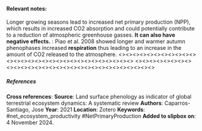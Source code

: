 #### **Relevant notes**:
Longer growing seasons lead to increased net primary production (NPP), which results in increased CO2 absorption and could potentially contribute to a reduction of atmospheric greenhouse gasses. 
**It can also have negative effects.** :
Piao et al. 2008 showed longer and warmer autumn phenophases increased **respiration** thus leading to an increase in the amount of CO2 released to the atmosphere.
<><><><><><><><><><><><><><><><><><><><><><><><><><><><><>
<><><><><><><><><><><><><><><><><><><><><><><><><><><><><>
##### References
**Cross references**:
**Source**: Land surface phenology as indicator of global terrestrial ecosystem dynamics: A systematic review
**Authors**: Caparros-Santiago, Jose
**Year**: 2021
**Location**: Zotero
**Keywords**: #net_ecosystem_productivity #NetPrimaryProduction
**Added to slipbox on**:  4 November 2024. 